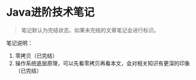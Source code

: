 # Java进阶技术笔记

> 笔记默认为完结状态，如果未完结的文章笔记会进行标识。

笔记说明：

1. 零拷贝（已完结）
1. 操作系统底层原理，可以先看零拷贝再看本文，会对相关知识有更深的印象（已完结）
